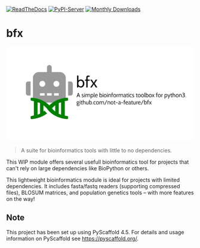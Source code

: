 
[![ReadTheDocs](https://readthedocs.org/projects/py-bfx/badge/?version=latest)](https://py-bfx.readthedocs.io/en/latest/)
[![PyPI-Server](https://img.shields.io/pypi/v/bfx.svg)](https://pypi.org/project/bfx/)
[![Monthly Downloads](https://pepy.tech/badge/bfx/month)](https://pepy.tech/project/bfx)


# bfx

![logo](https://github.com/not-a-feature/bfx/raw/main/logo.png)

> A suite for bioinformatics tools with little to no dependencies.

This WIP module offers several usefull bioinformatics tool for projects
that can't rely on large dependencies like BioPython or others.

This lightweight bioinformatics module is ideal for projects with limited dependencies. It includes fasta/fastq readers (supporting compressed files), BLOSUM matrices, and population genetics tools – with more features on the way!

<!-- pyscaffold-notes -->

## Note

This project has been set up using PyScaffold 4.5. For details and usage
information on PyScaffold see https://pyscaffold.org/.
